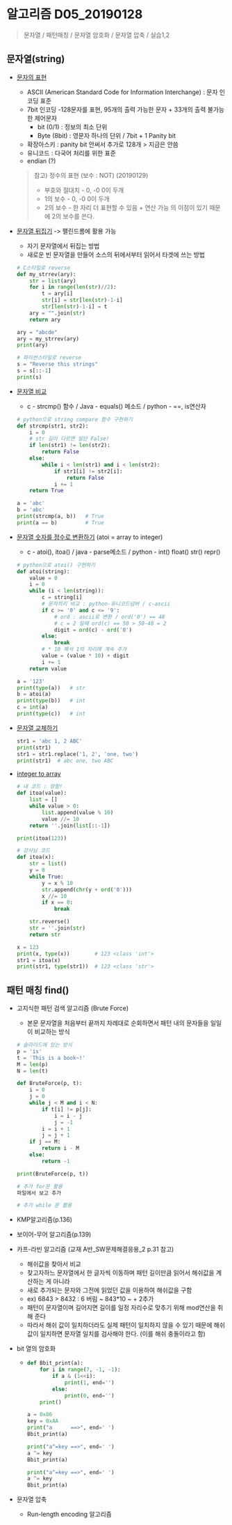 # 알고리즘 D05_20190128

> 문자열 / 패턴매칭 / 문자열 암호화 / 문자열 압축 / 실습1,2



## 문자열(string)

- <u>문자의 표현</u>
  - ASCII (American Standard Code for Information Interchange) : 문자 인코딩 표준
  - 7bit 인코딩 -128문자를 표현, 95개의 출력 가능한 문자 + 33개의 출력 불가능한 제어문자
    - bit (0/1) : 정보의 최소 단위
    - Byte (8bit) : 영문자 하나의 단위 / 7bit + 1 Panity bit
  - 확장아스키 : panity bit 안써서 추가로 128개 > 지금은 안씀
  - 유니코드 : 다국어 처리를 위한 표준
  - endian (?)

  > 참고) 정수의 표현 (보수 : NOT) (20190129)
  >
  > - 부호와 절대치 - 0, -0 0이 두개
  > - 1의 보수 - 0, -0 0이 두개
  > - 2의 보수 - 한 자리 더 표현할 수 있음 + 연산 가능 의 이점이 있기 때문에 2의 보수를 쓴다.



- <u>문자열 뒤집기</u> -> 팰린드롬에 활용 가능

  - 자기 문자열에서 뒤집는 방법
  - 새로운 빈 문자열을 만들어 소스의 뒤에서부터 읽어서 타겟에 쓰는 방법

  ```python
  # C스타일로 reverse
  def my_strrev(ary):
      str = list(ary)
      for i in range(len(str)//2):
          t = ary[i]
          str[i] = str[len(str)-1-i]
          str[len(str)-1-i] = t
      ary = "".join(str)
      return ary
  
  ary = "abcde"
  ary = my_strrev(ary)
  print(ary)
  
  # 파이썬스타일로 reverse
  s = "Reverse this strings"
  s = s[::-1]
  print(s)
  ```

  

- <u>문자열 비교</u>

  - c - strcmp() 함수 / Java - equals() 메소드 / python - ==, is연산자

  ```python
  # python으로 string compare 함수 구현하기
  def strcmp(str1, str2):
      i = 0
      # str 길이 다르면 일단 False!
      if len(str1) != len(str2):
          return False
      else:
          while i < len(str1) and i < len(str2):
              if str1[i] != str2[i]:
                  return False
              i += 1
      return True
  
  a = 'abc'
  b = 'abc'
  print(strcmp(a, b))   # True
  print(a == b)         # True
  ```



- <u>문자열 숫자를 정수로 변환하기</u> (atoi = array to integer)

  - c - atoi(), itoa() / java - parse메소드 / python - int() float() str() repr()

  ```python
  # python으로 atoi() 구현하기
  def atoi(string):
      value = 0
      i = 0
      while (i < len(string)):
          c = string[i]
          # 문자끼리 비교 : python-유니코드넘버 / c-ascii
          if c >= '0' and c <= '9':
              # ord : ascii로 변환 / ord('0') == 48
              # c = 2 일때 ord(c) == 50 > 50-48 = 2
              digit = ord(c) - ord('0')
          else:
              break
          # * 10 해서 1의 자리에 계속 추가
          value = (value * 10) + digit
          i += 1
      return value
  
  a = '123'
  print(type(a))   # str
  b = atoi(a)
  print(type(b))   # int
  c = int(a)
  print(type(c))   # int
  ```



- <u>문자열 교체하기</u>

  ```python
  str1 = 'abc 1, 2 ABC'
  print(str1)
  str1 = str1.replace('1, 2', 'one, two')
  print(str1)  # abc one, two ABC
  ```

  

- <u>integer to array</u>

  ```python
  # 내 코드 : 망함!
  def itoa(value):
      list = []
      while value > 0:
          list.append(value % 10)
          value //= 10
      return ''.join(list[::-1])
  
  print(itoa(123))
  ```

  ```python
  # 강사님 코드
  def itoa(x):
      str = list()
      y = 0
      while True:
          y = x % 10
          str.append(chr(y + ord('0')))
          x //= 10
          if x == 0:
              break
  
      str.reverse()
      str = ''.join(str)
      return str
  
  x = 123
  print(x, type(x))        # 123 <class 'int'>
  str1 = itoa(x)
  print(str1, type(str1))  # 123 <class 'str'>
  ```

  

## 패턴 매칭 find()



- 고지식한 패턴 검색 알고리즘 (Brute Force)

  - 본문 문자열을 처음부터 끝까지 차례대로 순회하면서 패턴 내의 문자들을 일일이 비교하는 방식

  ```python
  # 슬라이드에 있는 방식
  p = 'is'
  t = 'This is a book~!'
  M = len(p)
  N = len(t)
  
  def BruteForce(p, t):
      i = 0
      j = 0
      while j < M and i < N:
          if t[i] != p[j]:
              i = i - j
              j = -1
          i = i + 1
          j = j + 1
      if j == M:
          return i - M
      else:
          return -1
  
  print(BruteForce(p, t))
  ```

  ```python
  # 추가 for문 활용
  파일에서 보고 추가
  ```

  ```python
  # 추가 while 문 활용
  ```

  

- KMP알고리즘(p.136)
- 보이어-무어 알고리즘(p.139)

- 카프-라빈 알고리즘 (교재 A반_SW문제해결응용_2 p.31 참고)
  - 해쉬값을 찾아서 비교
  - 찾고자하느 문자열에서 한 글자씩 이동하며 패턴 길이만큼 읽어서 해쉬값을 계산하는 게 아니라
  - 새로 추가되는 문자와 그전에 읽었던 값을 이용하여 해쉬값을 구함
  - ex) 6843 > 8432 : 6 버림 ~ 843*10 ~ + 2추가
  - 패턴이 문자열이며 길어지면 길이를 일정 자리수로 맞추기 위해 mod연산을 취해 준다
  - 따라서 해쉬 값이 일치하더라도 실제 패턴이 일치하지 않을 수 있기 때문에 해쉬 값이 일치하면 문자열 일치를 검사해야 한다. (이를 해쉬 충돌이라고 함)



- bit 열의 암호화

  - ```python
    def Bbit_print(a):
        for i in range(7, -1, -1):
            if a & (1<<i):
                print(1, end='')
            else:
                print(0, end='')
        print()
    
    a = 0x86
    key = 0xAA
    print("a      ==>", end=' ')
    Bbit_print(a)
    
    print("a^=key ==>", end=' ')
    a ^= key
    Bbit_print(a)
    
    print("a^=key ==>", end=' ')
    a ^= key
    Bbit_print(a)
    ```



- 문자열 압축
  - Run-length encoding 알고리즘







